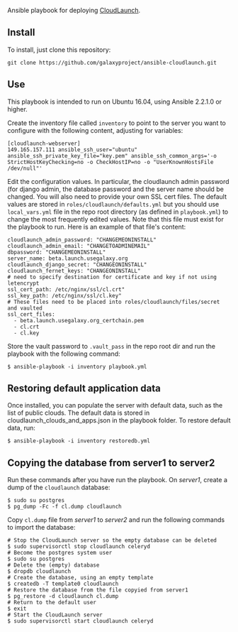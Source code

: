 Ansible playbook for deploying [CloudLaunch](https://github.com/galaxyproject/cloudlaunch/tree/dev).

## Install
To install, just clone this repository:

```
git clone https://github.com/galaxyproject/ansible-cloudlaunch.git
```

## Use
This playbook is intended to run on Ubuntu 16.04, using Ansible 2.2.1.0 or higher.

Create the inventory file called `inventory` to point to the server you want
to configure with the following content, adjusting for variables:

```
[cloudlaunch-webserver]
149.165.157.111 ansible_ssh_user="ubuntu" ansible_ssh_private_key_file="key.pem" ansible_ssh_common_args='-o StrictHostKeyChecking=no -o CheckHostIP=no -o "UserKnownHostsFile /dev/null"'
```

Edit the configuration values. In particular, the cloudlaunch admin password (for django admin, the database password and the server name should be changed. You will also need to provide your own SSL cert
files. The default values are stored in `roles/cloudlaunch/defaults.yml` but
you should use `local_vars.yml` file in the repo root directory (as defined
in `playbook.yml`) to change the most frequently edited values. Note that this
file must exist for the playbook to run. Here is an example of that file's
content:

```
cloudlaunch_admin_password: "CHANGEMEONINSTALL"
cloudlaunch_admin_email: "CHANGETOADMINEMAIL"
dbpassword: "CHANGEMEONINSTALL"
server_name: beta.launch.usegalaxy.org
cloudlaunch_django_secret: "CHANGEONINSTALL"
cloudlaunch_fernet_keys: "CHANGEONINSTALL"
# need to specify destination for certificate and key if not using letencrypt
ssl_cert_path: /etc/nginx/ssl/cl.crt"
ssl_key_path: /etc/nginx/ssl/cl.key"
# These files need to be placed into roles/cloudlaunch/files/secret and vaulted
ssl_cert_files:
  - beta.launch.usegalaxy.org_certchain.pem
  - cl.crt
  - cl.key
```

Store the vault password to `.vault_pass` in the repo root dir and run the
playbook with the following command:

```
$ ansible-playbook -i inventory playbook.yml
```

## Restoring default application data

Once installed, you can populate the server with default data, such as the list of public clouds. The default data is stored in cloudlaunch_clouds_and_apps.json in the playbook folder. To restore default data, run:

```
$ ansible-playbook -i inventory restoredb.yml
```

## Copying the database from server1 to server2

Run these commands after you have run the playbook.
On _server1_, create a dump of the `cloudlaunch` database:

```
$ sudo su postgres
$ pg_dump -Fc -f cl.dump cloudlaunch
```

Copy `cl.dump` file from _server1_ to _server2_ and run the following commands
to import the database:
```
# Stop the CloudLaunch server so the empty database can be deleted
$ sudo supervisorctl stop cloudlaunch celeryd
# Become the postgres system user
$ sudo su postgres
# Delete the (empty) database
$ dropdb cloudlaunch
# Create the database, using an empty template
$ createdb -T template0 cloudlaunch
# Restore the database from the file copyied from server1
$ pg_restore -d cloudlaunch cl.dump
# Return to the default user
$ exit
# Start the CloudLaunch server
$ sudo supervisorctl start cloudlaunch celeryd
```

